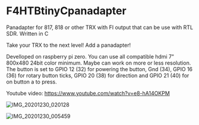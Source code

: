 # F4HTBtinyCpanadapter

Panadapter for 817, 818 or other TRX with FI output that can be use with RTL SDR.
Written in C

Take your TRX to the next level! Add a panadapter!

Develloped on raspberry pi zero.
You can use all compatible hdmi 7" 800x480 24bit color minimum.
Maybe can work on more or less resolution.
The button is set to GPIO 12 (32) for powering the button, Gnd (34), GPIO 16 (36) for rotary button ticks, GPIO 20 (38) for direction and GPIO 21 (40) for on button a to press.

Youtube video: https://www.youtube.com/watch?v=e8-hA14OKPM

![IMG_20201230_020128](https://user-images.githubusercontent.com/18350938/103323662-e460b100-4a3b-11eb-99f9-78b45c501c32.jpg)

![IMG_20201230_005459](https://user-images.githubusercontent.com/18350938/103323669-efb3dc80-4a3b-11eb-8f6c-151613b680f7.jpg)

